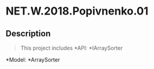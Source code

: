 # NET.W.2018.Popivnenko.01

## Description

> This project includes
*API:
	*IArraySorter
	
*Model:
	*ArraySorter
